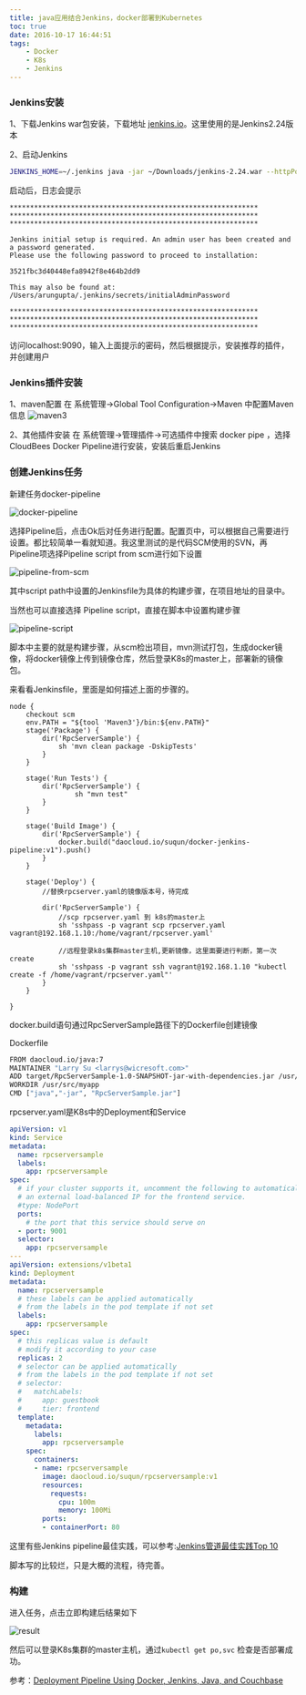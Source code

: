 ```yaml
---
title: java应用结合Jenkins，docker部署到Kubernetes
toc: true
date: 2016-10-17 16:44:51
tags:
    - Docker
    - K8s
    - Jenkins
---
```


### Jenkins安装

1、下载Jenkins war包安装，下载地址 [jenkins.io](jenkins.io)。这里使用的是Jenkins2.24版本

2、启动Jenkins

```bash
JENKINS_HOME=~/.jenkins java -jar ~/Downloads/jenkins-2.24.war --httpPort=9090
```

启动后，日志会提示
```
*************************************************************
*************************************************************
*************************************************************
 
Jenkins initial setup is required. An admin user has been created and a password generated.
Please use the following password to proceed to installation:
 
3521fbc3d40448efa8942f8e464b2dd9
 
This may also be found at: /Users/arungupta/.jenkins/secrets/initialAdminPassword
 
*************************************************************
*************************************************************
*************************************************************
```

访问localhost:9090，输入上面提示的密码，然后根据提示，安装推荐的插件，并创建用户

### Jenkins插件安装

1、maven配置
在 系统管理->Global Tool Configuration->Maven 中配置Maven信息
![maven3](http://7xpk5e.com1.z0.glb.clouddn.com/jenkis-maven3.png)

2、其他插件安装
在 系统管理->管理插件->可选插件中搜索 docker pipe ，选择CloudBees Docker Pipeline进行安装，安装后重启Jenkins

### 创建Jenkins任务

新建任务docker-pipeline

![docker-pipeline](http://7xpk5e.com1.z0.glb.clouddn.com/docker-pipeline.png)

选择Pipeline后，点击Ok后对任务进行配置。配置页中，可以根据自己需要进行设置。都比较简单一看就知道。我这里测试的是代码SCM使用的SVN，再Pipeline项选择Pipeline script from scm进行如下设置

![pipeline-from-scm](http://7xpk5e.com1.z0.glb.clouddn.com/pipeline-from-scm.png)

其中script path中设置的Jenkinsfile为具体的构建步骤，在项目地址的目录中。

当然也可以直接选择 Pipeline script，直接在脚本中设置构建步骤

![pipeline-script](http://7xpk5e.com1.z0.glb.clouddn.com/pipeline-script.png)

脚本中主要的就是构建步骤，从scm检出项目，mvn测试打包，生成docker镜像，将docker镜像上传到镜像仓库，然后登录K8s的master上，部署新的镜像包。

来看看Jenkinsfile，里面是如何描述上面的步骤的。

```grovvy
node {
    checkout scm
    env.PATH = "${tool 'Maven3'}/bin:${env.PATH}"
    stage('Package') {
        dir('RpcServerSample') {
            sh 'mvn clean package -DskipTests'
        }
    }

    stage('Run Tests') {
        dir('RpcServerSample') {
                sh "mvn test"
        }
    }

    stage('Build Image') {
        dir('RpcServerSample') {
            docker.build("daocloud.io/suqun/docker-jenkins-pipeline:v1").push()
        }
    }

    stage('Deploy') {
        //替换rpcserver.yaml的镜像版本号，待完成

        dir('RpcServerSample') {
            //scp rpcserver.yaml 到 k8s的master上
            sh 'sshpass -p vagrant scp rpcserver.yaml vagrant@192.168.1.10:/home/vagrant/rpcserver.yaml'

            //远程登录k8s集群master主机,更新镜像，这里面要进行判断，第一次create
            sh 'sshpass -p vagrant ssh vagrant@192.168.1.10 "kubectl create -f /home/vagrant/rpcserver.yaml"'
        }
    }

}
```

docker.build语句通过RpcServerSample路径下的Dockerfile创建镜像

Dockerfile
```bash
FROM daocloud.io/java:7
MAINTAINER "Larry Su <larrys@wicresoft.com>"
ADD target/RpcServerSample-1.0-SNAPSHOT-jar-with-dependencies.jar /usr/src/myapp/RpcServerSample.jar
WORKDIR /usr/src/myapp
CMD ["java","-jar", "RpcServerSample.jar"]
```

rpcserver.yaml是K8s中的Deployment和Service

```yaml
apiVersion: v1
kind: Service
metadata:
  name: rpcserversample
  labels:
    app: rpcserversample
spec:
  # if your cluster supports it, uncomment the following to automatically create
  # an external load-balanced IP for the frontend service.
  #type: NodePort
  ports:
    # the port that this service should serve on
  - port: 9001
  selector:
    app: rpcserversample
---
apiVersion: extensions/v1beta1
kind: Deployment
metadata:
  name: rpcserversample
  # these labels can be applied automatically
  # from the labels in the pod template if not set
  labels:
    app: rpcserversample
spec:
  # this replicas value is default
  # modify it according to your case
  replicas: 2
  # selector can be applied automatically
  # from the labels in the pod template if not set
  # selector:
  #   matchLabels:
  #     app: guestbook
  #     tier: frontend
  template:
    metadata:
      labels:
        app: rpcserversample
    spec:
      containers:
      - name: rpcserversample
        image: daocloud.io/suqun/rpcserversample:v1
        resources:
          requests:
            cpu: 100m
            memory: 100Mi
        ports:
        - containerPort: 80
```

这里有些Jenkins pipeline最佳实践，可以参考:[Jenkins管道最佳实践Top 10](http://www.weixinla.com/document/41174312.html)

脚本写的比较烂，只是大概的流程，待完善。

### 构建

进入任务，点击立即构建后结果如下

![result](http://7xpk5e.com1.z0.glb.clouddn.com/Jenkins-build.png)

然后可以登录K8s集群的master主机，通过`kubectl get po,svc` 检查是否部署成功。



参考：[Deployment Pipeline Using Docker, Jenkins, Java, and Couchbase](https://dzone.com/articles/deployment-pipeline-using-docker-jenkins-java-and)



